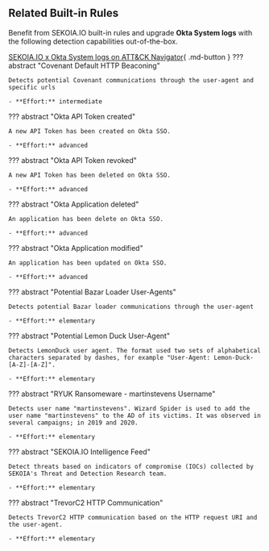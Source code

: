 ## Related Built-in Rules

Benefit from SEKOIA.IO built-in rules and upgrade **Okta System logs** with the following detection capabilities out-of-the-box.

[SEKOIA.IO x Okta System logs on ATT&CK Navigator](https://mitre-attack.github.io/attack-navigator/#layerURL=https%3A%2F%2Fraw.githubusercontent.com%2FSEKOIA-IO%2Fdocumentation%2Fmain%2F_shared_content%2Foperations_center%2Fdetection%2Fgenerated%2Fattack_e6bb2404-8fc8-4124-a785-c1276277b5d7_do_not_edit_manually.json){ .md-button }
??? abstract "Covenant Default HTTP Beaconing"
    
    Detects potential Covenant communications through the user-agent and specific urls
    
    - **Effort:** intermediate

??? abstract "Okta API Token created"
    
    A new API Token has been created on Okta SSO.
    
    - **Effort:** advanced

??? abstract "Okta API Token revoked"
    
    A new API Token has been deleted on Okta SSO.
    
    - **Effort:** advanced

??? abstract "Okta Application deleted"
    
    An application has been delete on Okta SSO.
    
    - **Effort:** advanced

??? abstract "Okta Application modified"
    
    An application has been updated on Okta SSO.
    
    - **Effort:** advanced

??? abstract "Potential Bazar Loader User-Agents"
    
    Detects potential Bazar loader communications through the user-agent
    
    - **Effort:** elementary

??? abstract "Potential Lemon Duck User-Agent"
    
    Detects LemonDuck user agent. The format used two sets of alphabetical characters separated by dashes, for example "User-Agent: Lemon-Duck-[A-Z]-[A-Z]".
    
    - **Effort:** elementary

??? abstract "RYUK Ransomeware - martinstevens Username"
    
    Detects user name "martinstevens". Wizard Spider is used to add the user name "martinstevens" to the AD of its victims. It was observed in several campaigns; in 2019 and 2020.
    
    - **Effort:** elementary

??? abstract "SEKOIA.IO Intelligence Feed"
    
    Detect threats based on indicators of compromise (IOCs) collected by SEKOIA's Threat and Detection Research team.
    
    - **Effort:** elementary

??? abstract "TrevorC2 HTTP Communication"
    
    Detects TrevorC2 HTTP communication based on the HTTP request URI and the user-agent. 
    
    - **Effort:** elementary
